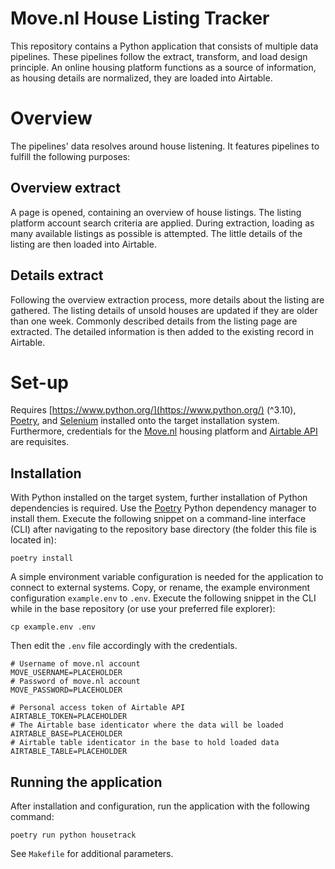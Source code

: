 # Move.nl House Listing Tracker
This repository contains a Python application that consists of multiple data pipelines.
These pipelines follow the extract, transform, and load design principle.
An online housing platform functions as a source of information, as housing details are normalized, they are loaded into Airtable.

# Overview
The pipelines' data resolves around house listening.
It features pipelines to fulfill the following purposes:

## Overview extract 
A page is opened, containing an overview of house listings.
The listing platform account search criteria are applied.
During extraction, loading as many available listings as possible is attempted.
The little details of the listing are then loaded into Airtable.

## Details extract
Following the overview extraction process, more details about the listing are gathered.
The listing details of unsold houses are updated if they are older than one week.
Commonly described details from the listing page are extracted.
The detailed information is then added to the existing record in Airtable.

# Set-up
Requires [https://www.python.org/](https://www.python.org/) (^3.10), [Poetry](https://python-poetry.org/), and [Selenium](https://www.selenium.dev/) installed onto the target installation system.
Furthermore, credentials for the [Move.nl](https://move.nl/) housing platform and [Airtable API](https://airtable.com/developers/web/api/introduction) are requisites.

## Installation
With Python installed on the target system, further installation of Python dependencies is required.
Use the [Poetry](https://python-poetry.org/) Python dependency manager to install them.
Execute the following snippet on a command-line interface (CLI) after navigating to the repository base directory (the  folder this file is located in):

```
poetry install
```

A simple environment variable configuration is needed for the application to connect to external systems.
Copy, or rename, the example environment configuration `example.env` to `.env`.
Execute the following snippet in the CLI while in the base repository (or use your preferred file explorer):

```
cp example.env .env
```

Then edit the `.env` file accordingly with the credentials.

```
# Username of move.nl account
MOVE_USERNAME=PLACEHOLDER
# Password of move.nl account
MOVE_PASSWORD=PLACEHOLDER

# Personal access token of Airtable API
AIRTABLE_TOKEN=PLACEHOLDER
# The Airtable base identicator where the data will be loaded
AIRTABLE_BASE=PLACEHOLDER
# Airtable table identicator in the base to hold loaded data
AIRTABLE_TABLE=PLACEHOLDER
```

## Running the application
After installation and configuration, run the application with the following command:

```
poetry run python housetrack
```

See `Makefile` for additional parameters.
